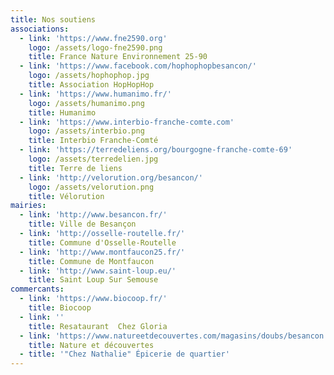 ```yaml
---
title: Nos soutiens
associations:
  - link: 'https://www.fne2590.org'
    logo: /assets/logo-fne2590.png
    title: France Nature Environnement 25-90
  - link: 'https://www.facebook.com/hophophopbesancon/'
    logo: /assets/hophophop.jpg
    title: Association HopHopHop
  - link: 'https://www.humanimo.fr/'
    logo: /assets/humanimo.png
    title: Humanimo
  - link: 'https://www.interbio-franche-comte.com'
    logo: /assets/interbio.png
    title: Interbio Franche-Comté
  - link: 'https://terredeliens.org/bourgogne-franche-comte-69'
    logo: /assets/terredelien.jpg
    title: Terre de liens
  - link: 'http://velorution.org/besancon/'
    logo: /assets/velorution.png
    title: Vélorution
mairies:
  - link: 'http://www.besancon.fr/'
    title: Ville de Besançon
  - link: 'http://osselle-routelle.fr/'
    title: Commune d'Osselle-Routelle
  - link: 'http://www.montfaucon25.fr/'
    title: Commune de Montfaucon
  - link: 'http://www.saint-loup.eu/'
    title: Saint Loup Sur Semouse
commercants:
  - link: 'https://www.biocoop.fr/'
    title: Biocoop
  - link: ''
    title: Resataurant  Chez Gloria
  - link: 'https://www.natureetdecouvertes.com/magasins/doubs/besancon'
    title: Nature et découvertes
  - title: '"Chez Nathalie" Épicerie de quartier'
---
```


